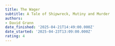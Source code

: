 ```yaml
---
title: The Wager
subtitle: A Tale of Shipwreck, Mutiny and Murder
authors:
- David Grann
date_finished: '2025-04-21T14:49:00.000Z'
date_started: '2025-04-23T13:09:00.000Z'
rating: 4
---
```


